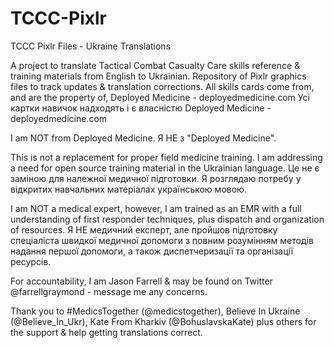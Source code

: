 # TCCC-Pixlr
TCCC Pixlr Files - Ukraine Translations

A project to translate Tactical Combat Casualty Care skills reference & training materials from English to Ukrainian. 
Repository of Pixlr graphics files to track updates & translation corrections.
All skills cards come from, and are the property of, Deployed Medicine - deployedmedicine.com
Усі картки навичок надходять і є власністю Deployed Medicine - deployedmedicine.com

I am NOT from Deployed Medicine.
Я НЕ з "Deployed Medicine".

This is not a replacement for proper field medicine training. I am addressing a need for open source training material in the Ukrainian language.
Це не є заміною для належної медичної підготовки. Я розглядаю потребу у відкритих навчальних матеріалах українською мовою.

I am NOT a medical expert, however, I am trained as an EMR with a full understanding of first responder techniques, plus dispatch and organization of resources.
Я НЕ медичний експерт, але пройшов підготовку спеціаліста швидкої медичної допомоги з повним розумінням методів надання першої допомоги, а також диспетчеризації та організації ресурсів.

For accountability, I am Jason Farrell & may be found on Twitter @farrellgraymond - message me any concerns.

Thank you to #MedicsTogether (@medicstogether), Believe In Ukraine (@Believe_In_Ukr), Kate From Kharkiv (@BohuslavskaKate) plus others for the support & help getting translations correct.
